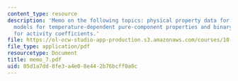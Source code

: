 ```yaml
---
content_type: resource
description: 'Memo on the following topics: physical property data for lucretex components,
  models for temperature-dependent pure-component properties and binary wilson model
  for activity coefficients.'
file: https://ol-ocw-studio-app-production.s3.amazonaws.com/courses/10-490-integrated-chemical-engineering-i-fall-2006/05d1a7dd8fe3a4e08e442b76bcff0a0c_memo_7.pdf
file_type: application/pdf
resourcetype: Document
title: memo_7.pdf
uid: 05d1a7dd-8fe3-a4e0-8e44-2b76bcff0a0c
---
```

